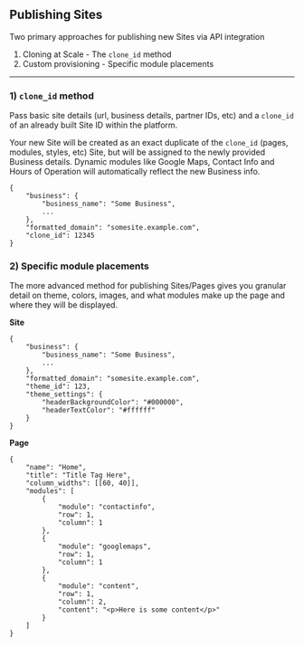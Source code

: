 ## Publishing Sites

Two primary approaches for publishing new Sites via API integration

1. Cloning at Scale - The `clone_id` method
2. Custom provisioning - Specific module placements

----

### 1) `clone_id` method

Pass basic site details (url, business details, partner IDs, etc) and a `clone_id` of an already built Site ID within the platform.

Your new Site will be created as an exact duplicate of the `clone_id` (pages, modules, styles, etc) Site, but will be assigned to the newly provided Business details. Dynamic modules like Google Maps, Contact Info and Hours of Operation will automatically reflect the new Business info.

    {
        "business": {
            "business_name": "Some Business",
            ...
        },
        "formatted_domain": "somesite.example.com",
        "clone_id": 12345
    }

### 2) Specific module placements

The more advanced method for publishing Sites/Pages gives you granular detail on theme, colors, images, and what modules make up the page and where they will be displayed.

**Site**

    {
        "business": {
            "business_name": "Some Business",
            ...
        },
        "formatted_domain": "somesite.example.com",
        "theme_id": 123,
        "theme_settings": {
            "headerBackgroundColor": "#000000",
            "headerTextColor": "#ffffff"
        }
    }

**Page**

    {
        "name": "Home",
        "title": "Title Tag Here",
        "column_widths": [[60, 40]],
        "modules": [
            {
                "module": "contactinfo",
                "row": 1,
                "column": 1
            },
            {
                "module": "googlemaps",
                "row": 1,
                "column": 1
            },
            {
                "module": "content",
                "row": 1,
                "column": 2,
                "content": "<p>Here is some content</p>"
            }
        ]
    }
